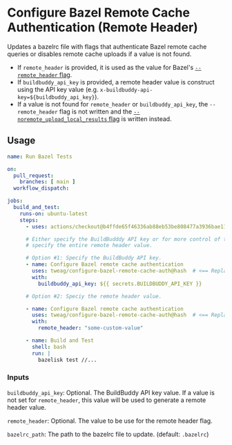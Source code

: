 # Configure Bazel Remote Cache Authentication (Remote Header)

Updates a bazelrc file with flags that authenticate Bazel remote cache queries or disables remote
cache uploads if a value is not found.

- If `remote_header` is provided, it is used as the value for Bazel's
  [`--remote_header` flag](https://bazel.build/reference/command-line-reference#flag--remote_header).
- If `buildbuddy_api_key` is provided, a remote header value is construct using the API key value
  (e.g. `x-buildbuddy-api-key=${buildbuddy_api_key}`).
- If a value is not found for `remote_header` or `buildbuddy_api_key`, the `--remote_header` flag is
  not written and the
  [`--noremote_upload_local_results` flag](https://bazel.build/reference/command-line-reference#flag--remote_upload_local_results)
  is written instead.


## Usage

```yaml
name: Run Bazel Tests

on:
  pull_request:
    branches: [ main ]
  workflow_dispatch:

jobs:
  build_and_test:
    runs-on: ubuntu-latest
    steps:
      - uses: actions/checkout@b4ffde65f46336ab88eb53be808477a3936bae11 # v4

      # Either specify the BuildBudddy API key or for more control of the remote header, you can
      # specify the entire remote header value.

      # Option #1: Specify the BuildBuddy API key.
      - name: Configure Bazel remote cache authentication
        uses: tweag/configure-bazel-remote-cache-auth@hash  # <== Replace hash with the latest release hash
        with:
          buildbuddy_api_key: ${{ secrets.BUILDBUDDY_API_KEY }}

      # Option #2: Speciy the remote header value.

      - name: Configure Bazel remote cache authentication
        uses: tweag/configure-bazel-remote-cache-auth@hash  # <== Replace hash with the latest release hash
        with:
          remote_header: "some-custom-value"

      - name: Build and Test
        shell: bash
        run: |
          bazelisk test //...
```

### Inputs

`buildbuddy_api_key`: Optional. The BuildBuddy API key value. If a value is not set for `remote_header`, this
value will be used to generate a remote header value.

`remote_header`: Optional. The value to be use for the remote header flag.

`bazelrc_path`: The path to the bazelrc file to update. (default: `.bazelrc`)

###

